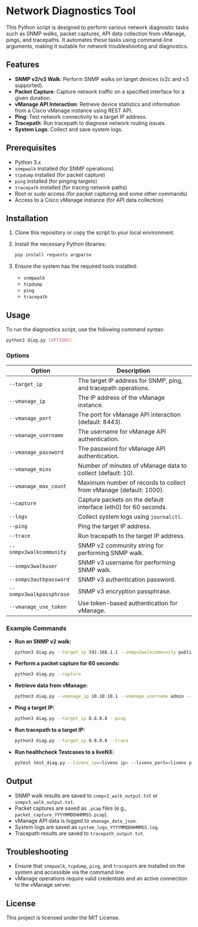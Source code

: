 # Network Diagnostics Tool

This Python script is designed to perform various network diagnostic tasks such as SNMP walks, packet captures, API data collection from vManage, pings, and tracepaths. It automates these tasks using command-line arguments, making it suitable for network troubleshooting and diagnostics.

## Features

- **SNMP v2/v3 Walk**: Perform SNMP walks on target devices (v2c and v3 supported).
- **Packet Capture**: Capture network traffic on a specified interface for a given duration.
- **vManage API Interaction**: Retrieve device statistics and information from a Cisco vManage instance using REST API.
- **Ping**: Test network connectivity to a target IP address.
- **Tracepath**: Run tracepath to diagnose network routing issues.
- **System Logs**: Collect and save system logs.

## Prerequisites

- Python 3.x
- `snmpwalk` installed (for SNMP operations)
- `tcpdump` installed (for packet capture)
- `ping` installed (for pinging targets)
- `tracepath` installed (for tracing network paths)
- Root or sudo access (for packet capturing and some other commands)
- Access to a Cisco vManage instance (for API data collection)

## Installation

1. Clone this repository or copy the script to your local environment.
2. Install the necessary Python libraries:
   ```bash
   pip install requests argparse
   ```

3. Ensure the system has the required tools installed:
   - `snmpwalk`
   - `tcpdump`
   - `ping`
   - `tracepath`

## Usage

To run the diagnostics script, use the following command syntax:

```bash
python3 diag.py [OPTIONS]
```

### Options

| Option                   | Description                                                                 |
|---------------------------|-----------------------------------------------------------------------------|
| `--target_ip`             | The target IP address for SNMP, ping, and tracepath operations.              |
| `--vmanage_ip`            | The IP address of the vManage instance.                                      |
| `--vmanage_port`          | The port for vManage API interaction (default: 8443).                        |
| `--vmanage_username`      | The username for vManage API authentication.                                 |
| `--vmanage_password`      | The password for vManage API authentication.                                 |
| `--vmanage_mins`          | Number of minutes of vManage data to collect (default: 10).                  |
| `--vmanage_max_count`     | Maximum number of records to collect from vManage (default: 1000).           |
| `--capture`               | Capture packets on the default interface (eth0) for 60 seconds.              |
| `--logs`                  | Collect system logs using `journalctl`.                                      |
| `--ping`                  | Ping the target IP address.                                                  |
| `--trace`                 | Run tracepath to the target IP address.                                      |
| `--snmpv2walkcommunity`   | SNMP v2 community string for performing SNMP walk.                           |
| `--snmpv3walkuser`        | SNMP v3 username for performing SNMP walk.                                   |
| `--snmpv3authpassword`    | SNMP v3 authentication password.                                             |
| `--snmpv3walkpassphrase`  | SNMP v3 encryption passphrase.                                               |
| `--vmanage_use_token`     | Use token-based authentication for vManage.                                  |

### Example Commands

- **Run an SNMP v2 walk:**
  ```bash
  python3 diag.py --target_ip 192.168.1.1 --snmpv2walkcommunity public
  ```

- **Perform a packet capture for 60 seconds:**
  ```bash
  python3 diag.py --capture
  ```

- **Retrieve data from vManage:**
  ```bash
  python3 diag.py --vmanage_ip 10.10.10.1 --vmanage_username admin --vmanage_password password --vmanage_mins 10 --vmanage_max_count 100
  ```

- **Ping a target IP:**
  ```bash
  python3 diag.py --target_ip 8.8.8.8 --ping
  ```

- **Run tracepath to a target IP:**
  ```bash
  python3 diag.py --target_ip 8.8.8.8 --trace
  ```

- **Run healthcheck Testcases to a liveNX:**
  ```bash
  pytest test_diag.py --livenx_ip=<livenx ip> --livenx_port=<livenx port default 8093> --livenx_token=<livenx token>
  ```

## Output

- SNMP walk results are saved to `snmpv2_walk_output.txt` or `snmpv3_walk_output.txt`.
- Packet captures are saved as `.pcap` files (e.g., `packet_capture_YYYYMMDDHHMMSS.pcap`).
- vManage API data is logged to `vmanage_data_json`.
- System logs are saved as `system_logs_YYYYMMDDHHMMSS.log`.
- Tracepath results are saved to `tracepath_output.txt`.

## Troubleshooting

- Ensure that `snmpwalk`, `tcpdump`, `ping`, and `tracepath` are installed on the system and accessible via the command line.
- vManage operations require valid credentials and an active connection to the vManage server.

## License

This project is licensed under the MIT License.
